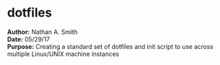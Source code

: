 # dotfiles

**Author:**    Nathan A. Smith  
**Date:**      05/29/17  
**Purpose:**   Creating a standard set of dotfiles and init script to use across multiple Linux/UNIX machine instances  
